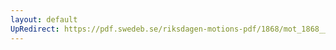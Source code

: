 ```yaml
---
layout: default
UpRedirect: https://pdf.swedeb.se/riksdagen-motions-pdf/1868/mot_1868__fk__00010/mot_1868__fk__00010_001.pdf
---
```

